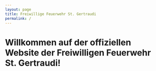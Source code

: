 ```yaml
---
layout: page
title: Freiwillige Feuerwehr St. Gertraudi
permalink: /
---
```


# Willkommen auf der offiziellen Website der Freiwilligen Feuerwehr St. Gertraudi!
